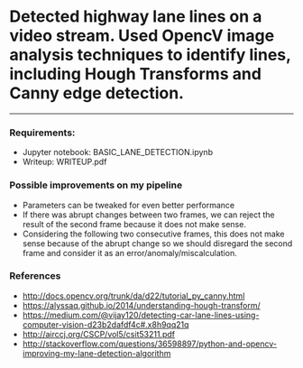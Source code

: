# Detected highway lane lines on a video stream. Used OpencV image analysis techniques to identify lines, including Hough Transforms and Canny edge detection.
---

### Requirements: 
- Jupyter notebook: BASIC_LANE_DETECTION.ipynb
- Writeup: WRITEUP.pdf 

### Possible improvements on my pipeline
- Parameters can be tweaked for even better performance
- If there was abrupt changes between two frames, we can reject the result of the second frame because it does not make sense.
- Considering the following two consecutive frames, this does not make sense because of the abrupt change so we should disregard the second frame and consider it as an error/anomaly/miscalculation.

### References
- http://docs.opencv.org/trunk/da/d22/tutorial_py_canny.html
- https://alyssaq.github.io/2014/understanding-hough-transform/
- https://medium.com/@vijay120/detecting-car-lane-lines-using-computer-vision-d23b2dafdf4c#.x8h9qq21q
- http://airccj.org/CSCP/vol5/csit53211.pdf
- http://stackoverflow.com/questions/36598897/python-and-opencv-improving-my-lane-detection-algorithm
